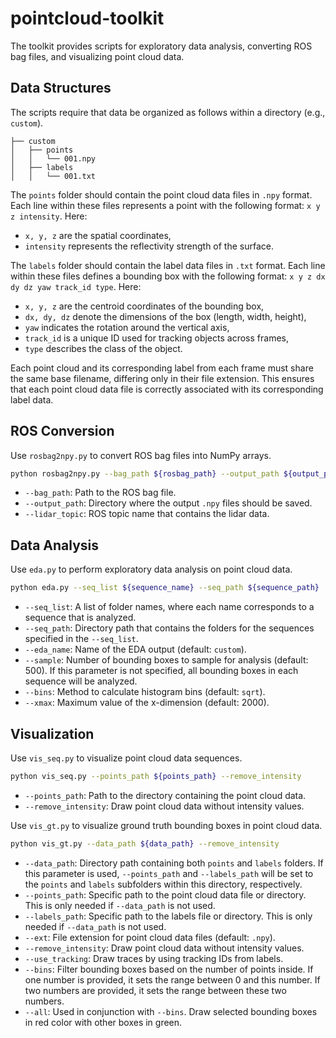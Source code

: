 # pointcloud-toolkit

The toolkit provides scripts for exploratory data analysis, converting ROS bag files, and visualizing point cloud data.

## Data Structures

The scripts require that data be organized as follows within a directory (e.g., `custom`). 

```
├── custom
│   ├── points
│   │   └── 001.npy
│   ├── labels
│   │   └── 001.txt
```

The `points` folder should contain the point cloud data files in `.npy` format. Each line within these files represents a point with the following format: `x y z intensity`. Here:

- `x, y, z` are the spatial coordinates,
- `intensity` represents the reflectivity strength of the surface.

The `labels` folder should contain the label data files in `.txt` format. Each line within these files defines a bounding box with the following format: `x y z dx dy dz yaw track_id type`. Here:
- `x, y, z` are the centroid coordinates of the bounding box,
- `dx, dy, dz` denote the dimensions of the box (length, width, height),
- `yaw` indicates the rotation around the vertical axis,
- `track_id` is a unique ID used for tracking objects across frames,
- `type` describes the class of the object.

Each point cloud and its corresponding label from each frame must share the same base filename, differing only in their file extension. This ensures that each point cloud data file is correctly associated with its corresponding label data.

## ROS Conversion

Use `rosbag2npy.py` to convert ROS bag files into NumPy arrays.

```bash
python rosbag2npy.py --bag_path ${rosbag_path} --output_path ${output_path} --lidar_topic ${lidar_topic}
```

- `--bag_path`: Path to the ROS bag file.
- `--output_path`: Directory where the output `.npy` files should be saved.
- `--lidar_topic`: ROS topic name that contains the lidar data.

## Data Analysis

Use `eda.py` to perform exploratory data analysis on point cloud data.

```bash
python eda.py --seq_list ${sequence_name} --seq_path ${sequence_path}
```

- `--seq_list`: A list of folder names, where each name corresponds to a sequence that is analyzed.
- `--seq_path`: Directory path that contains the folders for the sequences specified in the `--seq_list`.
- `--eda_name`: Name of the EDA output (default: `custom`).
- `--sample`: Number of bounding boxes to sample for analysis (default: 500). If this parameter is not specified, all bounding boxes in each sequence will be analyzed.
- `--bins`: Method to calculate histogram bins (default: `sqrt`).
- `--xmax`: Maximum value of the x-dimension (default: 2000).

## Visualization

Use `vis_seq.py` to visualize point cloud data sequences.

```bash
python vis_seq.py --points_path ${points_path} --remove_intensity
```

- `--points_path`: Path to the directory containing the point cloud data.
- `--remove_intensity`: Draw point cloud data without intensity values.

Use `vis_gt.py` to visualize ground truth bounding boxes in point cloud data. 

```bash
python vis_gt.py --data_path ${data_path} --remove_intensity
```

- `--data_path`: Directory path containing both `points` and `labels` folders. If this parameter is used, `--points_path` and `--labels_path` will be set to the `points` and `labels` subfolders within this directory, respectively.
- `--points_path`: Specific path to the point cloud data file or directory. This is only needed if `--data_path` is not used.
- `--labels_path`: Specific path to the labels file or directory. This is only needed if `--data_path` is not used.
- `--ext`: File extension for point cloud data files (default: `.npy`).
- `--remove_intensity`: Draw point cloud data without intensity values.
- `--use_tracking`: Draw traces by using tracking IDs from labels.
- `--bins`: Filter bounding boxes based on the number of points inside. If one number is provided, it sets the range between 0 and this number. If two numbers are provided, it sets the range between these two numbers.
- `--all`: Used in conjunction with `--bins`. Draw selected bounding boxes in red color with other boxes in green.
